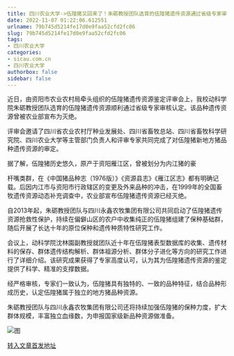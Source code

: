 ```yaml
---
title: 四川农业大学->伍隍猪又回来了！朱砺教授团队选育的伍隍猪遗传资源通过省级专家审核认定 | sicau.com.cn
date: 2022-11-07 01:22:06.612551
urlname: 79b745d5214fe17d0e9faa52cfd2fc06
slug: 79b745d5214fe17d0e9faa52cfd2fc06
tags: 
- 四川农业大学
categories:
- sicau.com.cn
- 四川农业大学
authorbox: false
sidebar: false
---
```

近日，由资阳市农业农村局牵头组织的伍隍猪遗传资源鉴定评审会上，我校动科学院朱砺教授团队选育的伍隍猪遗传资源顺利通过省级专家审核认定。该品种遗传资源曾被农业部宣布为灭绝。

评审会邀请了四川省农业农村厅种业发展处、四川省畜牧总站、四川省畜牧科学研究院、四川农业大学等主管部门负责人和评审专家共同完成了对伍隍猪新地方猪品种遗传资源的审定。

据了解，伍隍猪历史悠久，原产于资阳雁江区，曾被划分为内江猪的豪
<!--more-->
杆嘴类群，在《中国猪品种志（1976版）》《资源县志》《雁江区志》都有明确记载。后因内江市与资阳市行政辖区的变更及外来品种的冲击，在1999年的全国畜牧遗传资源动态补充调查中，农业部宣布伍隍猪遗传资源已经灭绝。

自2013年起，朱砺教授团队与四川永鑫农牧集团有限公司共同启动了伍隍猪遗传资源抢救性保护，持续在偏僻山区的农户中收集纯正的伍隍猪组建了保种基础群，随后开展了长达十年的原位保种和遗传种质特性研究工作。

会议上，动科学院沈林園副教授就团队近十年在伍隍猪表型数据库的收集、遗传材料的保存、群体遗传结构解析、群体祖源分析、群体分子进化等方向的研究工作进行了详细介绍。该研究成果获得了专家高度认可，认为其为伍隍猪遗传资源的鉴定提供了科学、精准的支撑数据。

经严格审核，专家们一致认为，伍隍猪具有独特的、一致的品种特征，结合品种形成历史，认定伍隍猪属于独立的地方猪品种资源。

朱砺教授团队与四川永鑫农牧集团有限公司还将持续加强伍隍猪的保种力度，扩大群体规模，丰富独立血缘数，为申报国家级新品种资源做准备。

![图](https://news.sicau.edu.cn/__local/2/08/63/474079A0C4D6391107B02AD22C2_C5052B80_1B579.png)

[转入文章首发地址](https://news.sicau.edu.cn/info/1078/70093.htm)